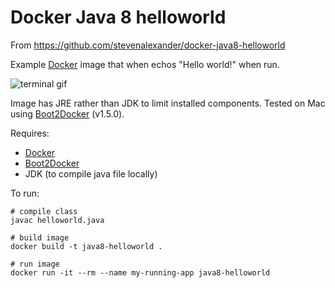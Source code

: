 # Docker Java 8 helloworld
From https://github.com/stevenalexander/docker-java8-helloworld

Example [Docker](https://www.docker.com/) image that when echos "Hello world!" when run.

![terminal gif](https://raw.githubusercontent.com/stevenalexander/docker-java8-helloworld/master/terminal.gif "terminal gif")

Image has JRE rather than JDK to limit installed components. Tested on Mac using [Boot2Docker](http://boot2docker.io/) (v1.5.0).

Requires:
* [Docker](https://www.docker.com/)
* [Boot2Docker](http://boot2docker.io/)
* JDK (to compile java file locally)

To run:

```
# compile class
javac helloworld.java

# build image
docker build -t java8-helloworld .

# run image
docker run -it --rm --name my-running-app java8-helloworld
```

